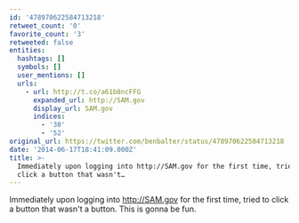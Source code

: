```yaml
---
id: '478970622584713218'
retweet_count: '0'
favorite_count: '3'
retweeted: false
entities:
  hashtags: []
  symbols: []
  user_mentions: []
  urls:
    - url: http://t.co/a61b8ncFFG
      expanded_url: http://SAM.gov
      display_url: SAM.gov
      indices:
        - '30'
        - '52'
original_url: https://twitter.com/benbalter/status/478970622584713218
date: '2014-06-17T18:41:09.000Z'
title: >-
  Immediately upon logging into http://SAM.gov for the first time, tried to
  click a button that wasn't…
---
```


Immediately upon logging into http://SAM.gov for the first time, tried to click a button that wasn't a button. This is gonna be fun.